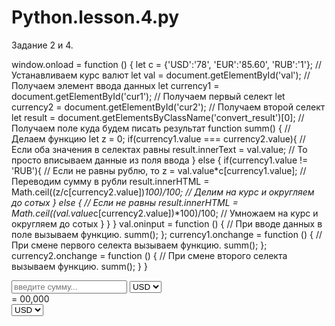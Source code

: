 # Python.lesson.4.py

Задание 2 и 4.

window.onload = function () {
    let c = {'USD':'78', 'EUR':'85.60', 'RUB':'1'}; // Устанавливаем курс валют
    let val = document.getElementById('val'); // Получаем элемент ввода данных
    let currency1 = document.getElementById('cur1'); // Получаем первый селект
    let currency2 = document.getElementById('cur2'); // Получаем второй селект
    let result = document.getElementsByClassName('convert_result')[0]; // Получаем поле куда будем писать результат
    function summ() { // Делаем функцию
        let z = 0;
        if(currency1.value === currency2.value){ // Если оба значения в селектах равны
            result.innerText = val.value; // То просто вписываем данные из поля ввода
        } else {
            if(currency1.value != 'RUB'){ // Если не равны рублю, то
                z = val.value*c[currency1.value]; // Переводим сумму в рубли
                result.innerHTML = Math.ceil((z/c[currency2.value])*100)/100; // Делим на курс и округляем до сотых
            } else { // Если не равны
                result.innerHTML = Math.ceil((val.value*c[currency2.value])*100)/100; // Умножаем на курс и округляем до сотых
            }
        }
    }
    val.oninput = function () { // При вводе данных в поле вызываем функцию.
        summ();
    };
    currency1.onchange = function () { // При смене первого селекта вызываем функцию.
        summ();
    };
    currency2.onchange = function () { // При смене второго селекта вызываем функцию.
        summ();
    }
}



<div class="convert_block_item">
    <input type="number" id="val" placeholder="введите сумму..."/>
    <select id="cur1">
        <option>USD</option>
        <option>EUR</option>
        <option>RUB</option>
    </select>
</div>
<div class="convert_block_item">
    <div class="convert_result">= 00,000</div>
    <select id="cur2">
        <option>USD</option>
        <option>EUR</option>
        <option>RUB</option>
    </select>
</div>
